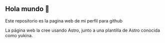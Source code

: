 ## Hola mundo 👋

Este repositorio es la pagina web de mi perfil para github

<!--
**JSDaleman/JSDaleman** is a ✨ _special_ ✨ repository because its `README.md` (this file) appears on your GitHub profile.

Here are some ideas to get you started:

- 🔭 I’m currently working on ...
- 🌱 I’m currently learning ...
- 👯 I’m looking to collaborate on ...
- 🤔 I’m looking for help with ...
- 💬 Ask me about ...
- 📫 How to reach me: ...
- 😄 Pronouns: ...
- ⚡ Fun fact: ...
-->


La página web la cree usando Astro, junto a una plantilla de Astro conocida como yukina.